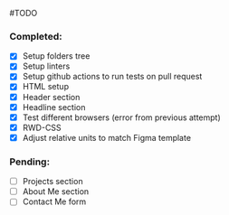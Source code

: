 
#TODO

### Completed:
- [X] Setup folders tree
- [X] Setup linters
- [X] Setup github actions to run tests on pull request
- [X] HTML setup
- [X] Header section
- [X] Headline section
- [X] Test different browsers (error from previous attempt)
- [X] RWD-CSS
- [X] Adjust relative units to match Figma template

### Pending:

- [ ] Projects section
- [ ] About Me section
- [ ] Contact Me form